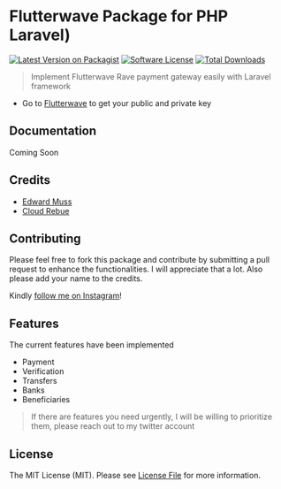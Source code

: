 # Flutterwave Package for PHP Laravel)

[![Latest Version on Packagist][ico-version]][link-packagist]
[![Software License][ico-license]](LICENSE.md)
[![Total Downloads][ico-downloads]][link-downloads]


> Implement Flutterwave Rave payment gateway easily with Laravel framework

- Go to [Flutterwave](https://dashboard.flutterwave.com/dashboard/settings/apis) to get your public and private key


## Documentation

Coming Soon


## Credits

- [Edward Muss][link-author]
- [Cloud Rebue](https://github.com/cloudrebue)

## Contributing
Please feel free to fork this package and contribute by submitting a pull request to enhance the functionalities. I will appreciate that a lot. Also please add your name to the credits.

Kindly [follow me on Instagram](https://instagram.com/edwardmuss)!

## Features

The current features have been implemented

- Payment
- Verification
- Transfers
- Banks
- Beneficiaries


> If there are features you need urgently, I will be willing to prioritize them, please reach out to my twitter account
## License

The MIT License (MIT). Please see [License File](LICENSE.md) for more information.

[ico-version]: https://img.shields.io/packagist/v/edwardmuss/flutterwave-laravel.svg?style=flat-square
[ico-license]: https://img.shields.io/badge/license-MIT-brightgreen.svg?style=flat-square
[ico-downloads]: https://img.shields.io/packagist/dt/edwardmuss/flutterwave-laravel.svg?style=flat-square

[link-packagist]: https://packagist.org/packages/edwardmuss/flutterwave-laravel
[link-downloads]: https://packagist.org/packages/edwardmuss/flutterwave-laravel
[link-author]: https://github.com/edwardmuss
[link-contributors]: ../../contributors
[link-code-intelligence]: https://scrutinizer-ci.com/code-intelligence
